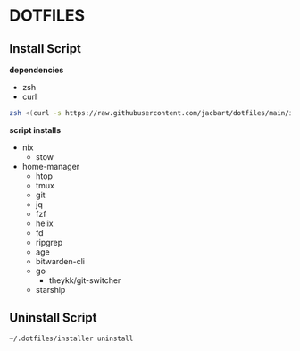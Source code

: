 # DOTFILES

## Install Script

**dependencies**  
- zsh  
- curl  

```sh
zsh <(curl -s https://raw.githubusercontent.com/jacbart/dotfiles/main/installer.zsh)
```

**script installs**  
- nix  
  - stow
- home-manager  
  - htop  
  - tmux  
  - git  
  - jq  
  - fzf  
  - helix  
  - fd  
  - ripgrep  
  - age  
  - bitwarden-cli  
  - go  
    - theykk/git-switcher  
  - starship  

## Uninstall Script

```sh
~/.dotfiles/installer uninstall
```